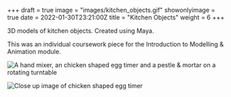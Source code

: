 +++
draft = true
image = "images/kitchen_objects.gif"
showonlyimage = true
date = 2022-01-30T23:21:00Z
title = "Kitchen Objects"
weight = 6
+++

3D models of kitchen objects. Created using Maya.

<!--more-->

This was an individual coursework piece for the Introduction to Modelling & Animation module.

![A hand mixer, an chicken shaped egg timer and a pestle & mortar on a rotating turntable](/images/kitchen_objects.gif)

![Close up image of chicken shaped egg timer](/images/chicken_of_time.jpg)